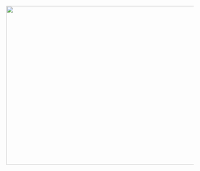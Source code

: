 <p align="center">
  <img width="620" height="428" src="https://files.catbox.moe/2ic0zq.png">
</p>


